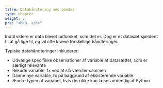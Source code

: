 ```yaml
---
title: Datahåndtering med pandas
type: chapter
weight: 3
pre: "<b>3. </b>"
---
```

Indtil videre er data blevet udforsket, som det er. Dog er et datasæt sjældent til at gå lige til, og vil ofte kræve forskellige håndteringer.

Typiske datahåndteringer inkluderer:

- Udvælge specifikke observationer af variable af datasættet, som er særligt relevante
- Rekode variable, fx ved at slå værdier sammen
- Danne nye variable, fx på baggrund af eksisterende variable
- Ændre typen af variabel, hvis den ikke kan læses ordentlig af Python
